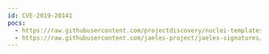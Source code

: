 ```yaml
---
id: CVE-2019-20141
pocs:
  - https://raw.githubusercontent.com/projectdiscovery/nuclei-templates/master/cves/CVE-2019-20141.yaml
  - https://raw.githubusercontent.com/jaeles-project/jaeles-signatures/master/cves/wordpress-reflected-xss-cve-2019-20141.yaml
---
```

